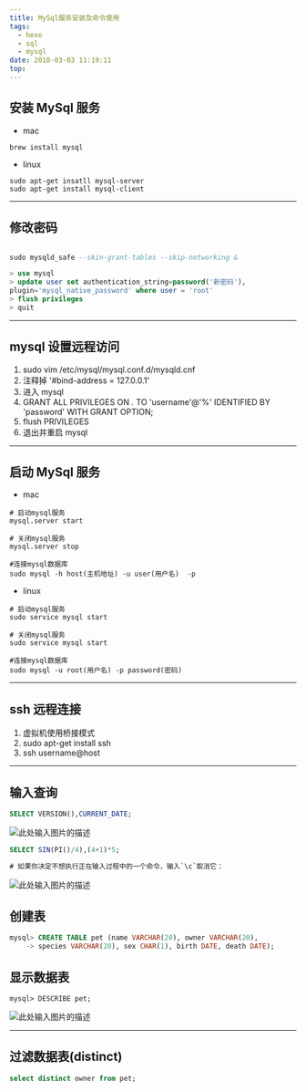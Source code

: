 ```yaml
---
title: MySql服务安装及命令使用
tags:
  - hexo
  - sql
  - mysql
date: 2018-03-03 11:19:11
top:
---
```


## 安装 MySql 服务

- mac

```shell
brew install mysql
```

- linux

```shell
sudo apt-get insatll mysql-server
sudo apt-get install mysql-client
```

---

## 修改密码

```sql

sudo mysqld_safe --skin-grant-tables --skip-networking &

> use mysql
> update user set authentication_string=password('新密码'),
plugin='mysql_native_password' where user = 'root'
> flush privileges
> quit
```

---

## mysql 设置远程访问

1. sudo vim /etc/mysql/mysql.conf.d/mysqld.cnf
2. 注释掉 '#bind-address = 127.0.0.1'
3. 进入 mysql
4. GRANT ALL PRIVILEGES ON _._ TO 'username'@'%' IDENTIFIED BY 'password' WITH GRANT OPTION;
5. flush PRIVILEGES
6. 退出并重启 mysql

---

## 启动 MySql 服务

- mac

```shell
# 启动mysql服务
mysql.server start

# 关闭mysql服务
mysql.server stop

#连接mysql数据库
sudo mysql -h host(主机地址) -u user(用户名)  -p
```

- linux

```shell
# 启动mysql服务
sudo service mysql start

# 关闭mysql服务
sudo service mysql start

#连接mysql数据库
sudo mysql -u root(用户名) -p password(密码)
```

---

## ssh 远程连接

1. 虚拟机使用桥接模式
2. sudo apt-get install ssh
3. ssh username@host

---

## 输入查询

```sql
SELECT VERSION(),CURRENT_DATE;
```

![此处输入图片的描述][1]

```sql
SELECT SIN(PI()/4),(4+1)*5;

# 如果你决定不想执行正在输入过程中的一个命令，输入`\c`取消它：
```

![此处输入图片的描述][2]

## 创建表

```sql
mysql> CREATE TABLE pet (name VARCHAR(20), owner VARCHAR(20),
    -> species VARCHAR(20), sex CHAR(1), birth DATE, death DATE);
```

## 显示数据表

```shell
mysql> DESCRIBE pet;
```

![此处输入图片的描述][3]

---

## 过滤数据表(distinct)

```sql
select distinct owner from pet;
```

[1]: https://dn-anything-about-doc.qbox.me/document-uid73259labid1238timestamp1438158105657.png?watermark/1/image/aHR0cDovL3N5bC1zdGF0aWMucWluaXVkbi5jb20vaW1nL3dhdGVybWFyay5wbmc=/dissolve/60/gravity/SouthEast/dx/0/dy/10
[2]: https://dn-anything-about-doc.qbox.me/document-uid73259labid1238timestamp1438158281502.png?watermark/1/image/aHR0cDovL3N5bC1zdGF0aWMucWluaXVkbi5jb20vaW1nL3dhdGVybWFyay5wbmc=/dissolve/60/gravity/SouthEast/dx/0/dy/10
[3]: https://dn-anything-about-doc.qbox.me/document-uid73259labid1239timestamp1438163082069.png?watermark/1/image/aHR0cDovL3N5bC1zdGF0aWMucWluaXVkbi5jb20vaW1nL3dhdGVybWFyay5wbmc=/dissolve/60/gravity/SouthEast/dx/0/dy/10
